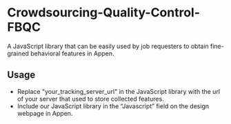 # Crowdsourcing-Quality-Control-FBQC
A JavaScript library that can be easily used by job requesters to obtain fine-grained behavioral features in Appen.


## Usage
- Replace "your_tracking_server_url" in the JavaScript library with the url of your server that used to store collected features.
- Include our JavaScript library in the “Javascript” field on the design webpage in Appen.



